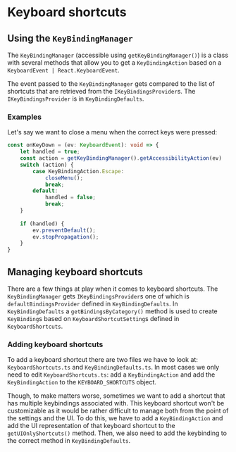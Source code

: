 # Keyboard shortcuts

## Using the `KeyBindingManager`

The `KeyBindingManager` (accessible using `getKeyBindingManager()`) is a class
with several methods that allow you to get a `KeyBindingAction` based on a
`KeyboardEvent | React.KeyboardEvent`.

The event passed to the `KeyBindingManager` gets compared to the list of
shortcuts that are retrieved from the `IKeyBindingsProvider`s. The
`IKeyBindingsProvider` is in `KeyBindingDefaults`.

### Examples

Let's say we want to close a menu when the correct keys were pressed:

```ts
const onKeyDown = (ev: KeyboardEvent): void => {
    let handled = true;
    const action = getKeyBindingManager().getAccessibilityAction(ev)
    switch (action) {
        case KeyBindingAction.Escape:
            closeMenu();
            break;
        default:
            handled = false;
            break;
    }
    
    if (handled) {
        ev.preventDefault();
        ev.stopPropagation();
    }
}
```

## Managing keyboard shortcuts

There are a few things at play when it comes to keyboard shortcuts. The
`KeyBindingManager` gets `IKeyBindingsProvider`s one of which is
`defaultBindingsProvider` defined in `KeyBindingDefaults`. In
`KeyBindingDefaults` a `getBindingsByCategory()` method is used to create
`KeyBinding`s based on `KeyboardShortcutSetting`s defined in
`KeyboardShortcuts`.

### Adding keyboard shortcuts

To add a keyboard shortcut there are two files we have to look at:
`KeyboardShortcuts.ts` and `KeyBindingDefaults.ts`. In most cases we only need
to edit `KeyboardShortcuts.ts`: add a `KeyBindingAction` and add the
`KeyBindingAction` to the `KEYBOARD_SHORTCUTS` object.

Though, to make matters worse, sometimes we want to add a shortcut that has
multiple keybindings associated with. This keyboard shortcut won't be
customizable as it would be rather difficult to manage both from the point of
the settings and the UI. To do this, we have to add a `KeyBindingAction` and add
the UI representation of that keyboard shortcut to the `getUIOnlyShortcuts()`
method. Then, we also need to add the keybinding to the correct method in
`KeyBindingDefaults`.
